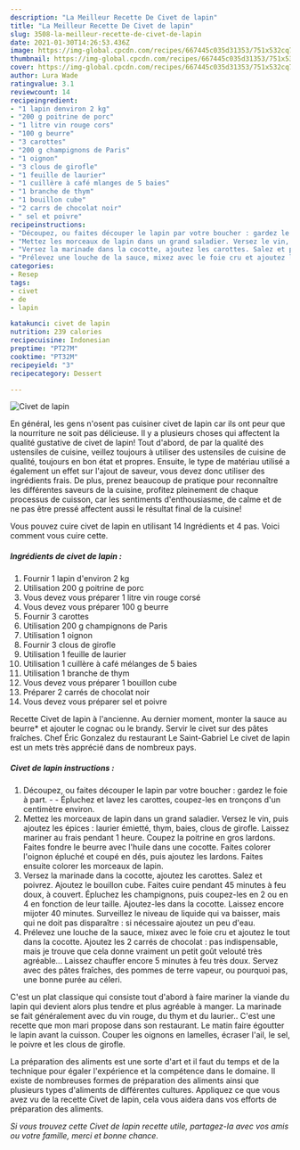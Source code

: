 ```yaml
---
description: "La Meilleur Recette De Civet de lapin"
title: "La Meilleur Recette De Civet de lapin"
slug: 3508-la-meilleur-recette-de-civet-de-lapin
date: 2021-01-30T14:26:53.436Z
image: https://img-global.cpcdn.com/recipes/667445c035d31353/751x532cq70/civet-de-lapin-photo-principale-de-la-recette.jpg
thumbnail: https://img-global.cpcdn.com/recipes/667445c035d31353/751x532cq70/civet-de-lapin-photo-principale-de-la-recette.jpg
cover: https://img-global.cpcdn.com/recipes/667445c035d31353/751x532cq70/civet-de-lapin-photo-principale-de-la-recette.jpg
author: Lura Wade
ratingvalue: 3.1
reviewcount: 14
recipeingredient:
- "1 lapin denviron 2 kg"
- "200 g poitrine de porc"
- "1 litre vin rouge cors"
- "100 g beurre"
- "3 carottes"
- "200 g champignons de Paris"
- "1 oignon"
- "3 clous de girofle"
- "1 feuille de laurier"
- "1 cuillère à café mlanges de 5 baies"
- "1 branche de thym"
- "1 bouillon cube"
- "2 carrs de chocolat noir"
- " sel et poivre"
recipeinstructions:
- "Découpez, ou faites découper le lapin par votre boucher : gardez le foie à part.  Épluchez et lavez les carottes, coupez-les en tronçons d&#39;un centimètre environ."
- "Mettez les morceaux de lapin dans un grand saladier. Versez le vin, puis ajoutez les épices : laurier émietté, thym, baies, clous de girofle. Laissez mariner au frais pendant 1 heure. Coupez la poitrine en gros lardons. Faites fondre le beurre avec l&#39;huile dans une cocotte. Faites colorer l&#39;oignon épluché et coupé en dés, puis ajoutez les lardons. Faites ensuite colorer les morceaux de lapin."
- "Versez la marinade dans la cocotte, ajoutez les carottes. Salez et poivrez. Ajoutez le bouillon cube. Faites cuire pendant 45 minutes à feu doux, à couvert. Épluchez les champignons, puis coupez-les en 2 ou en 4 en fonction de leur taille. Ajoutez-les dans la cocotte. Laissez encore mijoter 40 minutes. Surveillez le niveau de liquide qui va baisser, mais qui ne doit pas disparaître : si nécessaire ajoutez un peu d&#39;eau."
- "Prélevez une louche de la sauce, mixez avec le foie cru et ajoutez le tout dans la cocotte. Ajoutez les 2 carrés de chocolat : pas indispensable, mais je trouve que cela donne vraiment un petit goût velouté très agréable... Laissez chauffer encore 5 minutes à feu très doux. Servez avec des pâtes fraîches, des pommes de terre vapeur, ou pourquoi pas, une bonne purée au céleri."
categories:
- Resep
tags:
- civet
- de
- lapin

katakunci: civet de lapin 
nutrition: 239 calories
recipecuisine: Indonesian
preptime: "PT27M"
cooktime: "PT32M"
recipeyield: "3"
recipecategory: Dessert

---
```



![Civet de lapin](https://img-global.cpcdn.com/recipes/667445c035d31353/751x532cq70/civet-de-lapin-photo-principale-de-la-recette.jpg)

En général, les gens n'osent pas cuisiner civet de lapin car ils ont peur que la nourriture ne soit pas délicieuse. Il y a plusieurs choses qui affectent la qualité gustative de civet de lapin! Tout d'abord, de par la qualité des ustensiles de cuisine, veillez toujours à utiliser des ustensiles de cuisine de qualité, toujours en bon état et propres. Ensuite, le type de matériau utilisé a également un effet sur l'ajout de saveur, vous devez donc utiliser des ingrédients frais. De plus, prenez beaucoup de pratique pour reconnaître les différentes saveurs de la cuisine, profitez pleinement de chaque processus de cuisson, car les sentiments d'enthousiasme, de calme et de ne pas être pressé affectent aussi le résultat final de la cuisine!

<!--inarticleads1-->

Vous pouvez cuire civet de lapin en utilisant 14 Ingrédients et 4 pas. Voici comment vous cuire cette.

##### Ingrédients de civet de lapin :

1. Fournir 1 lapin d&#39;environ 2 kg
1. Utilisation 200 g poitrine de porc
1. Vous devez vous préparer 1 litre vin rouge corsé
1. Vous devez vous préparer 100 g beurre
1. Fournir 3 carottes
1. Utilisation 200 g champignons de Paris
1. Utilisation 1 oignon
1. Fournir 3 clous de girofle
1. Utilisation 1 feuille de laurier
1. Utilisation 1 cuillère à café mélanges de 5 baies
1. Utilisation 1 branche de thym
1. Vous devez vous préparer 1 bouillon cube
1. Préparer 2 carrés de chocolat noir
1. Vous devez vous préparer  sel et poivre


Recette Civet de lapin à l&#39;ancienne. Au dernier moment, monter la sauce au beurre* et ajouter le cognac ou le brandy. Servir le civet sur des pâtes fraîches. Chef Éric Gonzalez du restaurant Le Saint-Gabriel Le civet de lapin est un mets très apprécié dans de nombreux pays. 

<!--inarticleads2-->

##### Civet de lapin instructions :

1. Découpez, ou faites découper le lapin par votre boucher : gardez le foie à part. -  - Épluchez et lavez les carottes, coupez-les en tronçons d&#39;un centimètre environ.
1. Mettez les morceaux de lapin dans un grand saladier. Versez le vin, puis ajoutez les épices : laurier émietté, thym, baies, clous de girofle. Laissez mariner au frais pendant 1 heure. Coupez la poitrine en gros lardons. Faites fondre le beurre avec l&#39;huile dans une cocotte. Faites colorer l&#39;oignon épluché et coupé en dés, puis ajoutez les lardons. Faites ensuite colorer les morceaux de lapin.
1. Versez la marinade dans la cocotte, ajoutez les carottes. Salez et poivrez. Ajoutez le bouillon cube. Faites cuire pendant 45 minutes à feu doux, à couvert. Épluchez les champignons, puis coupez-les en 2 ou en 4 en fonction de leur taille. Ajoutez-les dans la cocotte. Laissez encore mijoter 40 minutes. Surveillez le niveau de liquide qui va baisser, mais qui ne doit pas disparaître : si nécessaire ajoutez un peu d&#39;eau.
1. Prélevez une louche de la sauce, mixez avec le foie cru et ajoutez le tout dans la cocotte. Ajoutez les 2 carrés de chocolat : pas indispensable, mais je trouve que cela donne vraiment un petit goût velouté très agréable... Laissez chauffer encore 5 minutes à feu très doux. Servez avec des pâtes fraîches, des pommes de terre vapeur, ou pourquoi pas, une bonne purée au céleri.


C&#39;est un plat classique qui consiste tout d&#39;abord à faire mariner la viande du lapin qui devient alors plus tendre et plus agréable à manger. La marinade se fait généralement avec du vin rouge, du thym et du laurier.. C&#39;est une recette que mon mari propose dans son restaurant. Le matin faire égoutter le lapin avant la cuisson. Couper les oignons en lamelles, écraser l&#39;ail, le sel, le poivre et les clous de girofle. 

<!--inarticleads1-->

<p>
La préparation des aliments est une sorte d'art et il faut du temps et de la technique pour égaler l'expérience et la compétence dans le domaine. Il existe de nombreuses formes de préparation des aliments ainsi que plusieurs types d'aliments de différentes cultures. Appliquez ce que vous avez vu de la recette Civet de lapin, cela vous aidera dans vos efforts de préparation des aliments.
</p>

<p>
<i>Si vous trouvez cette Civet de lapin recette utile, partagez-la avec vos amis ou votre famille, merci et bonne chance.</i>
</p>
